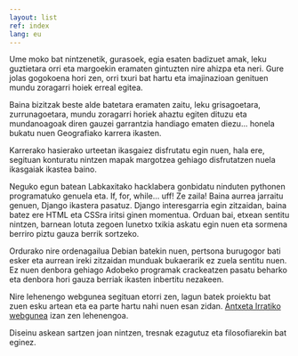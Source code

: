 ```yaml
---
layout: list
ref: index
lang: eu
---
```


Ume moko bat nintzenetik, gurasoek, egia esaten badizuet amak, leku guztietara
orri eta margoekin eramaten gintuzten nire ahizpa eta neri.  Gure jolas
gogokoena hori zen, orri txuri bat hartu eta imajinazioan genituen mundu
zoragarri hoiek erreal egitea.

Baina bizitzak beste alde batetara eramaten zaitu, leku grisagoetara,
zurrunagoetara, mundu zoragarri horiek ahaztu egiten dituzu eta mundanoagoak
diren gauzei garrantzia handiago ematen diezu... honela bukatu nuen
Geografiako karrera ikasten.

Karrerako hasierako urteetan ikasgaiez disfrutatu egin nuen, hala ere,
segituan konturatu nintzen mapak margotzea gehiago disfrutatzen nuela
ikasgaiak ikastea baino.

Neguko egun batean Labkaxitako hacklabera gonbidatu ninduten pythonen
programatuko genuela eta. If, for, while... uff! Ze zaila! Baina aurrea jarraitu
genuen, Django ikastera pasatuz. Django interesgarria egin zitzaidan, baina
batez ere HTML eta CSSra iritsi ginen momentua. Orduan bai, etxean sentitu
nintzen, barnean lotuta zegoen Iunetxo txikia askatu egin nuen eta sormena
berriro piztu gauza berrik sortzeko.

Ordurako nire ordenagailua Debian batekin nuen, pertsona burugogor bati esker
eta aurrean ireki zitzaidan munduak bukaerarik ez zuela sentitu nuen.  Ez nuen
denbora gehiago Adobeko programak crackeatzen pasatu beharko eta denbora hori
gauza berriak ikasten inbertitu nezakeen.

Nire lehenengo webgunea segituan etorri zen, lagun batek proiektu bat zuen
esku artean eta ea parte hartu nahi nuen esan zidan. [Antxeta Irratiko
webgunea](http://iragana.antxetamedia.info/) izan zen lehenengoa.

Diseinu askean sartzen joan nintzen, tresnak ezagutuz eta filosofiarekin bat
eginez.
